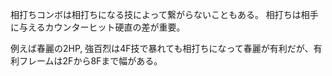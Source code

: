 相打ちコンボは相打ちになる技によって繋がらないこともある。
相打ちは相手に与えるカウンターヒット硬直の差が重要。

例えば春麗の2HP, 強百烈は4F技で暴れても相打ちになって春麗が有利だが、有利フレームは2Fから8Fまで幅がある。
